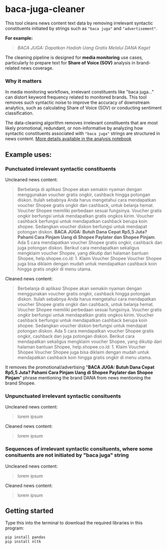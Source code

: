 # baca-juga-cleaner
This tool cleans news content text data by removing irrelevant syntactic constituents initiated by strings such as `"baca juga"` and `"advertisement"`.

**For example:**
> *BACA JUGA: Dapatkan Hadiah Uang Gratis Melalui DANA Kaget*

The cleaning pipeline is designed for **media monitoring** use cases, particularly to prepare text for **Share of Voice (SOV)** analysis in brand-related news coverage.

### Why it matters
In media monitoring workflows, irrelevant constituents like "baca juga..." can distort keyword frequency related to monitored brands. This tool removes such syntactic noise to improve the accuracy of downstream analytics, such as calculating Share of Voice (SOV) or conducting sentiment classification.

The data-cleaning algorithm removes irrelevant constituents that are most likely promotional, redundant, or non-informative by analyzing how syntactic constituents associated with `"baca juga"` strings are structured in news content. [More details available in the analysis notebook](docs/analysis.ipynb)

## Example uses:
### Punctuated irrelevant syntactic constituents
Uncleaned news content:
> Berbelanja di aplikasi Shopee akan semakin nyaman dengan menggunakan voucher gratis ongkir, cashback hingga potongan diskon. Itulah sebabnya Anda harus mengetahui cara mendapatkan voucher Shopee gratis ongkir dan cashback, untuk belanja hemat. Voucher Shopee memiliki perbedaan sesuai fungsinya. Voucher gratis ongkir berfungsi untuk mendapatkan gratis ongkos kirim. Voucher cashback berfungsi untuk mendapatkan cashback berupa koin shopee. Sedangkan voucher diskon berfungsi untuk mendapat potongan diskon. **BACA JUGA: Butuh Dana Cepat Rp5,5 Juta? Pahami Cara Pinjam Uang di Shopee Paylater dan Shopee Pinjam**. Ada 5 cara mendapatkan voucher Shopee gratis ongkir, cashback dan juga potongan diskon. Berikut cara mendapatkan sekaligus mengklaim voucher Shopee, yang dikutip dari halaman bantuan Shopee, help.shopee.co.id: 1. Klaim Voucher Shopee Voucher Shopee juga bisa diklaim dengan mudah untuk mendapatkan cashback koin hingga gratis ongkir di menu utama.

Cleaned news content:

> Berbelanja di aplikasi Shopee akan semakin nyaman dengan menggunakan voucher gratis ongkir, cashback hingga potongan diskon. Itulah sebabnya Anda harus mengetahui cara mendapatkan voucher Shopee gratis ongkir dan cashback, untuk belanja hemat. Voucher Shopee memiliki perbedaan sesuai fungsinya. Voucher gratis ongkir berfungsi untuk mendapatkan gratis ongkos kirim. Voucher cashback berfungsi untuk mendapatkan cashback berupa koin shopee. Sedangkan voucher diskon berfungsi untuk mendapat potongan diskon. Ada 5 cara mendapatkan voucher Shopee gratis ongkir, cashback dan juga potongan diskon. Berikut cara mendapatkan sekaligus mengklaim voucher Shopee, yang dikutip dari halaman bantuan Shopee, help.shopee.co.id: 1. Klaim Voucher Shopee Voucher Shopee juga bisa diklaim dengan mudah untuk mendapatkan cashback koin hingga gratis ongkir di menu utama.

It removes the promotional/advertising "**BACA JUGA: Butuh Dana Cepat Rp5,5 Juta? Pahami Cara Pinjam Uang di Shopee Paylater dan Shopee Pinjam**" phrase mentioning the brand DANA from news mentioning the brand Shopee.

### Unpunctuated irrelevant syntactic consituents
Uncleaned news content:
> lorem ipsum

Cleaned news content:
> lorem ipsum

### Sequences of irrelevant syntactic consituents, where some consituents are not initiated by "baca juga" string
Uncleaned news content:
> lorem ipsum

Cleaned news content:
> lorem ipsum

## Getting started
Type this into the terminal to download the required libraries in this program:
```
pip install pandas
pip install nltk
```
